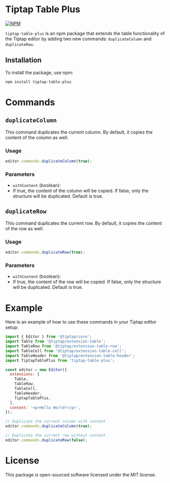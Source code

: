 
# Tiptap Table Plus
[![NPM](https://img.shields.io/npm/v/tiptap-table-plus.svg)](https://www.npmjs.com/package/tiptap-table-plus)

`tiptap-table-plus` is an npm package that extends the table functionality of the Tiptap editor by adding two new commands: `duplicateColumn` and `duplicateRow`.

## Installation

To install the package, use npm:

```bash
npm install tiptap-table-plus
```

# Commands
## `duplicateColumn`

This command duplicates the current column. By default, it copies the content of the column as well.

### Usage
```js
editor.commands.duplicateColumn(true);
```

### Parameters
- `withContent` (boolean): 
- If true, the content of the column will be copied. If false, only the structure will be duplicated. Default is true.

## `duplicateRow`

This command duplicates the current row. By default, it copies the content of the row as well.
### Usage
```js
editor.commands.duplicateRow(true);
```

### Parameters
- `withContent` (boolean): 
- If true, the content of the row will be copied. If false, only the structure will be duplicated. Default is true.

# Example
Here is an example of how to use these commands in your Tiptap editor setup:
```js
import { Editor } from '@tiptap/core';
import Table from '@tiptap/extension-table';
import TableRow from '@tiptap/extension-table-row';
import TableCell from '@tiptap/extension-table-cell';
import TableHeader from '@tiptap/extension-table-header';
import TiptapTablePlus from 'tiptap-table-plus';

const editor = new Editor({
  extensions: [
    Table,
    TableRow,
    TableCell,
    TableHeader,
    TiptapTablePlus,
  ],
  content: '<p>Hello World!</p>',
});

// Duplicate the current column with content
editor.commands.duplicateColumn(true);

// Duplicate the current row without content
editor.commands.duplicateRow(false);
```

# License
This package is open-sourced software licensed under the MIT license.

